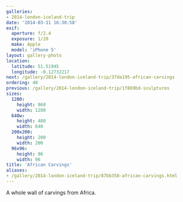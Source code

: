 ```yaml
---
galleries:
- 2014-london-iceland-trip
date: '2014-03-11 16:30:58'
exif:
  aperture: f/2.4
  exposure: 1/20
  make: Apple
  model: 'iPhone 5'
layout: gallery-photo
location:
  latitude: 51.51945
  longitude: -0.12732217
next: /gallery/2014-london-iceland-trip/37da195-african-carvings
ordering: 40
previous: /gallery/2014-london-iceland-trip/1f869bd-sculptures
sizes:
  1280:
    height: 960
    width: 1280
  640w:
    height: 480
    width: 640
  200x200:
    height: 200
    width: 200
  96x96:
    height: 96
    width: 96
title: 'African Carvings'
aliases:
- /gallery/2014-london-iceland-trip/87bb358-african-carvings.html
---
```


A whole wall of carvings from Africa.
